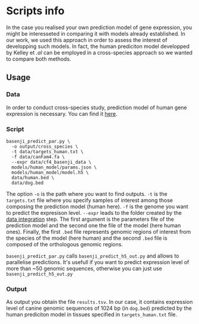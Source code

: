 # Scripts info
In the case you realised your own prediction model of gene expression, you might be interesseted in comparing it with models already established. 
In our work, we used this approach in order to assess the interest of developping such models. In fact, the human prediciton model developped by Kelley et *.al*
can be employed in a cross-species approach so we wanted to compare both methods.


## Usage

### Data
In order to conduct cross-species study, prediction model of human gene expression is necessary. You can find it [here](https://github.com/calico/basenji/tree/master/manuscripts/cross2020). 


### Script
```
basenji_predict_par.py \
  -o output/cross_species \
  -t data/targets_human.txt \
  -f data/canFam4.fa \
  --expr data/cf4_basenji_data \
  models/human_model/params.json \
  models/human_model/model.h5 \
  data/human.bed \
  data/dog.bed
```

The option `-o` is the path where you want to find outputs. `-t` is the `targets.txt` file where you specify samples of interest among those composing the prediction model (human here). `-f` is the genome you want to predict the expresison level. `--expr` leads to the folder created by the [data integration](https://github.com/ckergal/BLIMP#1-data-integration) step. The first argument is the parameters file of the prediction model and the second one the file of the model (here human ones). Finally, the first `.bed` file represents genomic regions of interest from the species of the model (here human) and the second `.bed` file is composed of the orthologous genomic regions.


`basenji_predict_par.py` calls `basenji_predict_h5_out.py` and allows to parallelise predictions. It's usefull if you want to predict expression level of more than ~50 genomic sequences, otherwise you can just use `basenji_predict_h5_out.py`

### Output
As output you obtain the file `results.tsv`. In our case, it contains expression level of canine genomic sequences of 1024 bp (in `dog.bed`) predicted by the human prediciton model in tissues specified in `targets_human.txt` file.

